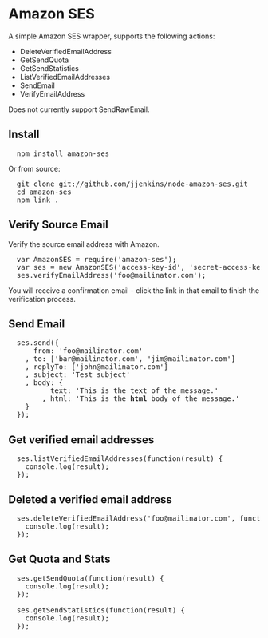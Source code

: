 # Amazon SES

A simple Amazon SES wrapper, supports the following actions:

* DeleteVerifiedEmailAddress
* GetSendQuota
* GetSendStatistics
* ListVerifiedEmailAddresses
* SendEmail
* VerifyEmailAddress

Does not currently support SendRawEmail.

## Install

<pre>
  npm install amazon-ses
</pre>

Or from source:

<pre>
  git clone git://github.com/jjenkins/node-amazon-ses.git
  cd amazon-ses
  npm link .
</pre>

## Verify Source Email

Verify the source email address with Amazon.

<pre>
  var AmazonSES = require('amazon-ses');
  var ses = new AmazonSES('access-key-id', 'secret-access-key', 'region');
  ses.verifyEmailAddress('foo@mailinator.com');
</pre>

You will receive a confirmation email - click the link in that email to finish the verification process.

## Send Email

<pre>
  ses.send({
      from: 'foo@mailinator.com'
    , to: ['bar@mailinator.com', 'jim@mailinator.com']
    , replyTo: ['john@mailinator.com']
    , subject: 'Test subject'
    , body: {
          text: 'This is the text of the message.'
        , html: 'This is the <b>html</b> body of the message.'
    }
  });
</pre>

## Get verified email addresses

<pre>
  ses.listVerifiedEmailAddresses(function(result) {
    console.log(result);
  });
</pre>

## Deleted a verified email address

<pre>
  ses.deleteVerifiedEmailAddress('foo@mailinator.com', function(result) {
    console.log(result);
  });
</pre>

## Get Quota and Stats

<pre>
  ses.getSendQuota(function(result) {
    console.log(result);
  });

  ses.getSendStatistics(function(result) {
    console.log(result);
  });
</pre>
